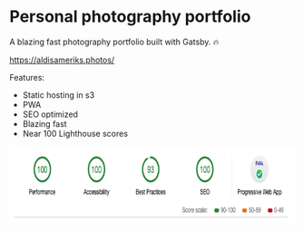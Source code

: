 # Personal photography portfolio

A blazing fast photography portfolio built with Gatsby. 🔥

https://aldisameriks.photos/

Features:

- Static hosting in s3
- PWA
- SEO optimized
- Blazing fast
- Near 100 Lighthouse scores

<img src="./lighthouse.png" width="749" height="136" />
